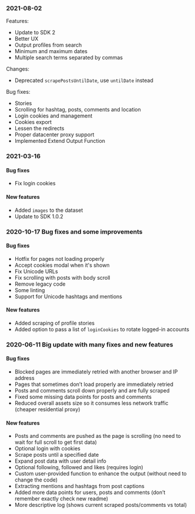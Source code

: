 ### 2021-08-02

Features:
- Update to SDK 2
- Better UX
- Output profiles from search
- Minimum and maximum dates
- Multiple search terms separated by commas

Changes:
- Deprecated `scrapePostsUntilDate`, use `untilDate` instead

Bug fixes:
- Stories
- Scrolling for hashtag, posts, comments and location
- Login cookies and management
- Cookies export
- Lessen the redirects
- Proper datacenter proxy support
- Implemented Extend Output Function

### 2021-03-16

#### Bug fixes
- Fix login cookies

#### New features
- Added `images` to the dataset
- Update to SDK 1.0.2

### 2020-10-17 Bug fixes and some improvements

#### Bug fixes
- Hotfix for pages not loading properly
- Accept cookies modal when it's shown
- Fix Unicode URLs
- Fix scrolling with posts with body scroll
- Remove legacy code
- Some linting
- Support for Unicode hashtags and mentions

#### New features
- Added scraping of profile stories
- Added option to pass a list of `loginCookies` to rotate logged-in accounts

### 2020-06-11 Big update with many fixes and new features

#### Bug fixes
- Blocked pages are immediately retried with another browser and IP address
- Pages that sometimes don’t load properly are immediately retried
- Posts and comments scroll down properly and are fully scraped
- Fixed some missing data points for posts and comments
- Reduced overall assets size so it consumes less network traffic (cheaper residential proxy)

#### New features
- Posts and comments are pushed as the page is scrolling (no need to wait for full scroll to get first data)
- Optional login with cookies
- Scrape posts until a specified date
- Expand post data with user detail info
- Optional following, followed and likes (requires login)
- Custom user-provided function to enhance the output (without need to change the code)
- Extracting mentions and hashtags from post captions
- Added more data points for users, posts and comments (don’t remember exactly check new readme)
- More descriptive log (shows current scraped posts/comments vs total)
